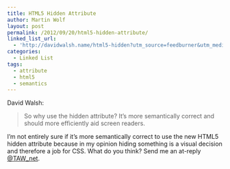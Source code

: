 ```yaml
---
title: HTML5 Hidden Attribute
author: Martin Wolf
layout: post
permalink: /2012/09/20/html5-hidden-attribute/
linked_list_url:
  - 'http://davidwalsh.name/html5-hidden?utm_source=feedburner&utm_medium=feed&utm_campaign=Feed%3A+Bludice+%28David+Walsh+Blog%29'
categories:
  - Linked List
tags:
  - attribute
  - html5
  - semantics
---
```

<p class="linked-list-quote-author">
  David Walsh:
</p>

> So why use the hidden attribute? It&#8217;s more semantically correct and should more efficiently aid screen readers.

I&#8217;m not entirely sure if it&#8217;s more semantically correct to use the new HTML5 hidden attribute because in my opinion hiding something is a visual decision and therefore a job for CSS. What do you think? Send me an at-reply [@TAW_net][1].

 [1]: http://twitter.com/taw_net